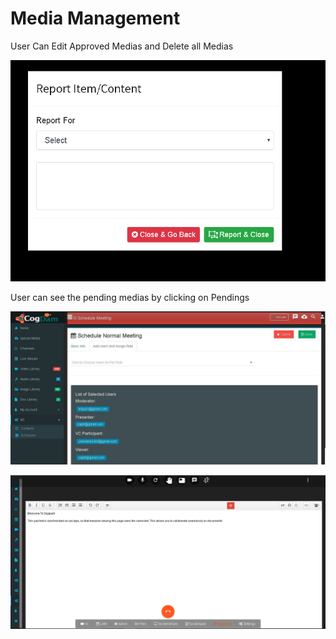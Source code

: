 # Media Management

User Can Edit Approved Medias and Delete all Medias

![](../.gitbook/assets/image%20%28224%29.png)

User can see the pending medias by clicking on Pendings

![](../.gitbook/assets/image%20%2871%29.png)

![](../.gitbook/assets/image%20%28233%29.png)



